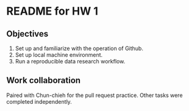 # README for HW 1

## Objectives
1. Set up and familiarize with the operation of Github.
2. Set up local machine environment.
3. Run a reproducible data research workflow.

## Work collaboration
Paired with Chun-chieh for the pull request practice. Other tasks were completed independently.